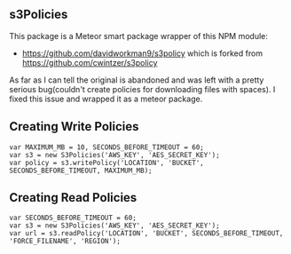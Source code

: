 ## s3Policies

This package is a Meteor smart package wrapper of this NPM module:

* https://github.com/davidworkman9/s3policy  which is forked from https://github.com/cwintzer/s3policy

As far as I can tell the original is abandoned and was left with a pretty serious bug(couldn't create policies for downloading files with spaces). I fixed this issue and wrapped it as a meteor package.

## Creating Write Policies

```
var MAXIMUM_MB = 10, SECONDS_BEFORE_TIMEOUT = 60;
var s3 = new S3Policies('AWS_KEY', 'AES_SECRET_KEY');
var policy = s3.writePolicy('LOCATION', 'BUCKET', SECONDS_BEFORE_TIMEOUT, MAXIMUM_MB);
```

## Creating Read Policies

```
var SECONDS_BEFORE_TIMEOUT = 60;
var s3 = new S3Policies('AWS_KEY', 'AES_SECRET_KEY');
var url = s3.readPolicy('LOCATION', 'BUCKET', SECONDS_BEFORE_TIMEOUT, 'FORCE_FILENAME', 'REGION');
```

